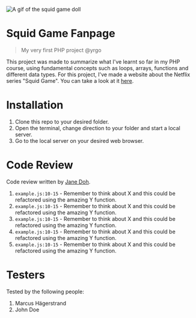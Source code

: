 ![A gif of the squid game doll](https://media.giphy.com/media/yHEu9sPsWveuW4vG7G/giphy.gif)

# Squid Game Fanpage

> My very first PHP project @yrgo

This project was made to summarize what I've learnt so far in my PHP course, using fundamental concepts such as loops, arrays, functions and different data types. For this project, I've made a website about the Netflix series "Squid Game". You can take a look at it [here](https://susannelam.se/).

# Installation

1. Clone this repo to your desired folder.
2. Open the terminal, change direction to your folder and start a local server.
4. Go to the local server on your desired web browser.

# Code Review

Code review written by [Jane Doh](https://github.com/username).

1. `example.js:10-15` - Remember to think about X and this could be refactored using the amazing Y function.
2. `example.js:10-15` - Remember to think about X and this could be refactored using the amazing Y function.
3. `example.js:10-15` - Remember to think about X and this could be refactored using the amazing Y function.
4. `example.js:10-15` - Remember to think about X and this could be refactored using the amazing Y function.
5. `example.js:10-15` - Remember to think about X and this could be refactored using the amazing Y function.

# Testers

Tested by the following people:

1. Marcus Hägerstrand
2. John Doe
